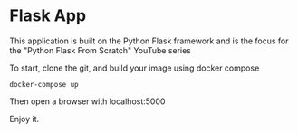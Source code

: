 # Flask App

This application is built on the Python Flask framework and is the focus for the "Python Flask From Scratch" YouTube series

To start, clone the git, and build your image using docker compose

```
docker-compose up
```
Then open a browser with localhost:5000

Enjoy it.
